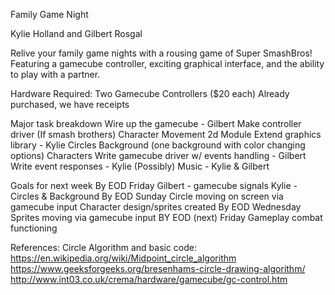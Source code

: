 Family Game Night

Kylie Holland and Gilbert Rosgal

Relive your family game nights with a rousing game of Super SmashBros! Featuring a gamecube controller, exciting graphical interface, and the ability to play with a partner.

Hardware Required:
Two Gamecube Controllers ($20 each) 
Already purchased, we have receipts

Major task breakdown
Wire up the gamecube - Gilbert
Make controller driver
(If smash brothers) Character Movement 2d Module
Extend graphics library - Kylie
Circles
Background (one background with color changing options)
Characters 
Write gamecube driver w/ events handling - Gilbert
Write event responses - Kylie
(Possibly) Music - Kylie & Gilbert 

Goals for next week
By EOD Friday
Gilbert - gamecube signals
Kylie - Circles & Background
By EOD Sunday
Circle moving on screen via gamecube input
Character design/sprites created
By EOD Wednesday
Sprites moving via gamecube input
BY EOD (next) Friday
Gameplay combat functioning

References:
Circle Algorithm and basic code:
https://en.wikipedia.org/wiki/Midpoint_circle_algorithm
https://www.geeksforgeeks.org/bresenhams-circle-drawing-algorithm/
http://www.int03.co.uk/crema/hardware/gamecube/gc-control.htm
